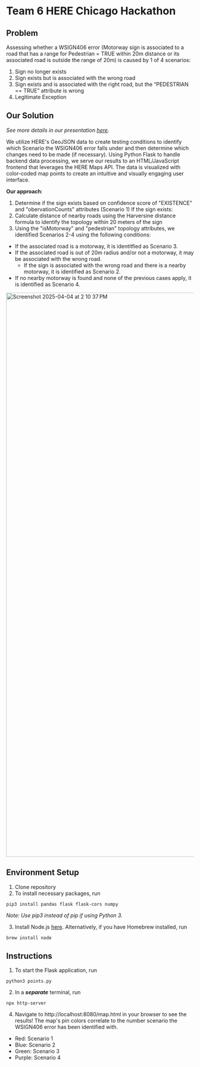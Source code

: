 # **Team 6 HERE Chicago Hackathon**

## **Problem**
Assessing whether a WSIGN406 error (Motorway sign is associated to a road that has a range for Pedestrian = TRUE within 20m distance or its associated road is outside the range of 20m) is caused by 1 of 4 scenarios:
1. Sign no longer exists
2. Sign exists but is associated with the wrong road
3. Sign exists and is associated with the right road, but the “PEDESTRIAN == TRUE” attribute is wrong
4. Legitimate Exception


## **Our Solution**
*See more details in our presentation [here](https://docs.google.com/presentation/d/17yF1xy4OnIflHMS86F4-_w6f35uXtHyCLkViw6w1OWM/edit?usp=sharing).*

We utilize HERE's GeoJSON data to create testing conditions to identify which Scenario the WSIGN406 error falls under and then determine which changes need to be made (if necessary). Using Python Flask to handle backend data processing, we serve our results to an HTML/JavaScript frontend that leverages the HERE Maps API. The data is visualized with color-coded map points to create an intuitive and visually engaging user interface.

**Our approach**:
1. Determine if the sign exists based on confidence score of "EXISTENCE" and "obervationCounts" attributes (Scenario 1)
If the sign exists:
2. Calculate distance of nearby roads using the Harversine distance formula to identify the topology within 20 meters of the sign 
3. Using the "isMotorway" and "pedestrian" topology attributes, we identified Scenarios 2-4 using the following conditions:
- If the associated road is a motorway, it is identitfied as Scenario 3.
- If the associated road is out of 20m radius and/or not a motorway, it may be associated with the wrong road​.
  - If the sign is associated with the wrong road and there is a nearby motorway, it is identified as Scenario 2.
- If no nearby motorway is found and none of the previous cases apply, it is identified as Scenario 4.

<img width="1512" alt="Screenshot 2025-04-04 at 2 10 37 PM" src="https://github.com/user-attachments/assets/c668766c-bc99-4eb8-b38b-a7a8063f5fa6" />



## **Environment Setup**

1. Clone repository
2. To install necessary packages, run
```
pip3 install pandas flask flask-cors numpy
```
*Note: Use pip3 instead of pip if using Python 3.*

3. Install Node.js [here](https://nodejs.org/en). Alternatively, if you have Homebrew installed, run
```
brew install node
```

## **Instructions**

1. To start the Flask application, run
```
python3 points.py
```
2. In a *__separate__* terminal, run
```
npx http-server
```
4. Navigate to http://localhost:8080/map.html in your browser to see the results!
The map's pin colors correlate to the number scenario the WSIGN406 error has been identified with.
- Red: Scenario 1
- Blue: Scenario 2
- Green: Scenario 3
- Purple: Scenario 4
